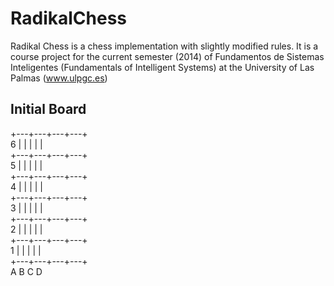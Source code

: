 RadikalChess
============

Radikal Chess is a chess implementation with slightly modified rules.
It is a course project for the current semester (2014) of Fundamentos de Sistemas Inteligentes (Fundamentals of Intelligent Systems) at the University of Las Palmas (www.ulpgc.es)

Initial Board
-------------

   +---+---+---+---+<br/>
 6 |   |   |   |   |<br/>
   +---+---+---+---+<br/>
 5 |   |   |   |   |<br/>
   +---+---+---+---+<br/>
 4 |   |   |   |   |<br/>
   +---+---+---+---+<br/>
 3 |   |   |   |   |<br/>
   +---+---+---+---+<br/>
 2 |   |   |   |   |<br/>
   +---+---+---+---+<br/>
 1 |   |   |   |   |<br/>
   +---+---+---+---+<br/>
     A   B   C   D<br/>
